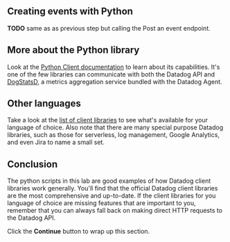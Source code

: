 ## Creating events with Python

**TODO** same as as previous step but calling the Post an event endpoint.

## More about the Python library
Look at the [Python Client documentation](https://datadogpy.readthedocs.io/en/latest/) to learn about its capabilities. It's one of the few libraries can communicate with both the Datadog API and [DogStatsD](https://docs.datadoghq.com/developers/dogstatsd), a metrics aggregation service bundled with the Datadog Agent. 

## Other languages
Take a look at the [list of client libraries](https://docs.datadoghq.com/developers/libraries/) to see what's available for your language of choice. Also note that there are many special purpose Datadog libraries, such as those for serverless, log management, Google Analytics, and even Jira to name a small set. 

## Conclusion
The python scripts in this lab are good examples of how Datadog client libraries work generally. You'll find that the official Datadog client libraries are the most comprehensive and up-to-date. If the client libraries for you language of choice are missing features that are important to you, remember that you can always fall back on making direct HTTP requests to the Datadog API.

Click the **Continue** button to wrap up this section.